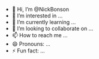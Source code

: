 - 👋 Hi, I’m @NickBonson
- 👀 I’m interested in ...
- 🌱 I’m currently learning ...
- 💞️ I’m looking to collaborate on ...
- 📫 How to reach me ...
- 😄 Pronouns: ...
- ⚡ Fun fact: ...

<!---
NickBonson/NickBonson is a ✨ special ✨ repository because its `README.md` (this file) appears on your GitHub profile.
You can click the Preview link to take a look at your changes.
--->
